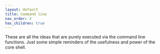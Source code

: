 ```yaml
---
layout: default
title: Command line
nav_order: 3
has_children: true
---
```


These are all the ideas that are purely executed via the command line functions. Just some simple reminders of the usefulness and power of the core shell.
